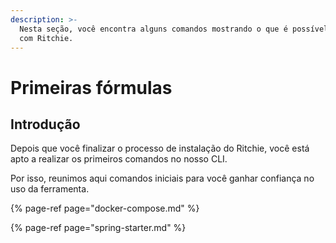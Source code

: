 ```yaml
---
description: >-
  Nesta seção, você encontra alguns comandos mostrando o que é possível realizar
  com Ritchie.
---
```


# Primeiras fórmulas

## **Introdução** 

Depois que você finalizar o processo de instalação do Ritchie, você está apto a realizar os primeiros comandos no nosso CLI. 

Por isso, reunimos aqui comandos iniciais para você ganhar confiança no uso da ferramenta. 

{% page-ref page="docker-compose.md" %}

{% page-ref page="spring-starter.md" %}

